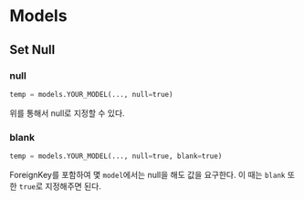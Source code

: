 # Models

## Set Null

### null

```py
temp = models.YOUR_MODEL(..., null=true)
```

위를 통해서 null로 지정할 수 있다.

### blank

```py
temp = models.YOUR_MODEL(..., null=true, blank=true)
```

ForeignKey를 포함하여 몇 `model`에서는 null을 해도 값을 요구한다. 이 때는 `blank` 또한 `true`로 지정해주면 된다.
